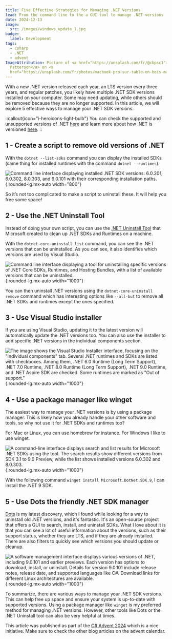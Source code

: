 ```yaml
---
title: Five Effective Strategies for Managing .NET Versions
lead: From the command line to the a GUI tool to manage .NET versions
date: 2024-12-13
image:
  src: /images/windows_update_1.jpg
badge:
  label: Development
tags:
  - csharp
  - .NET
  - advent
ImageAttribution: Picture of <a href="https://unsplash.com/fr/@cbpsc1">Clint
  Patterson</a> on <a
  href="https://unsplash.com/fr/photos/macbook-pro-sur-table-en-bois-marron-yGPxCYPS8H4">Unsplash</a>
---
```


With a new .NET version released each year, an LTS version every three years, and regular patches, you likely have multiple .NET SDK versions installed on your computer. Some may need updating, while others should be removed because they are no longer supported. In this article, we will explore 5 effective ways to manage your .NET SDK versions.

::callout{icon="i-heroicons-light-bulb"}
You can check the supported and unsupported versions of .NET [here](https://dotnet.microsoft.com/en-us/download/visual-studio-sdks) and learn more about how .NET is versioned [here](https://learn.microsoft.com/en-us/dotnet/core/versions/?wt.mc_id=MVP_430820).
::

## 1 - Create a script to remove old versions of .NET

With the `dotnet --list-sdks` command you can display the installed SDKs (same thing for installed runtimes with the command `dotnet --runtimes`).

![Command line interface displaying installed .NET SDK versions: 6.0.201, 6.0.302, 8.0.303, and 9.0.101 with their corresponding installation paths.](/posts/images/64.dotnet-versions-1.png){.rounded-lg.mx-auto width="800"}

So it’s not too complicated to make a script to uninstall these. It will help you free some space!

## 2 - Use the .NET Uninstall Tool

Instead of doing your own script, you can use the [.NET Uninstall Tool](https://learn.microsoft.com/en-us/dotnet/core/additional-tools/uninstall-tool-overview?wt.mc_id=MVP_430820) that Microsoft created to clean up .NET SDKs and Runtimes on a machine.

With the `dotnet-core-uninstall list` command, you can see the .NET versions that can be uninstalled. As you can see, it also identifies which versions are used by Visual Studio.

![Command line interface displaying a tool for uninstalling specific versions of .NET Core SDKs, Runtimes, and Hosting Bundles, with a list of available versions that can be uninstalled.](/posts/images/64.dotnet-versions-2.png){.rounded-lg.mx-auto width="1000"}

You can then uninstall .NET versions using the `dotnet-core-uninstall remove` command which has interesting options like `--all-but` to remove all .NET SDKs and runtimes except the ones specified.

## 3 - Use Visual Studio installer

If you are using Visual Studio, updating it to the latest version will automatically update the .NET versions too. You can also use the installer to add specific .NET versions in the individual components section.

![The image shows the Visual Studio Installer interface, focusing on the "Individual components" tab. Several .NET runtimes and SDKs are listed with checkboxes. Among them, .NET 6.0 Runtime (Long Term Support), .NET 7.0 Runtime, .NET 8.0 Runtime (Long Term Support), .NET 9.0 Runtime, and .NET Aspire SDK are checked. Some runtimes are marked as "Out of support."](/posts/images/64.dotnet-versions-3.png){.rounded-lg.mx-auto width="1000"}

## 4 - Use a package manager like winget

The easiest way to manage your .NET versions is by using a package manager. This is likely how you already handle your other software and tools, so why not use it for .NET SDKs and runtimes too?

For Mac or Linux, you can use homebrew for instance. For Windows I like to use winget.

![A command-line interface displays search and list results for Microsoft .NET SDKs using the  tool. The search results show different versions from SDK 3.1 to 9.0 Preview, while the list shows installed versions 6.0.302 and 8.0.303.](/posts/images/64.dotnet-versions-4.png){.rounded-lg.mx-auto width="1000"}

With the following command `winget install Microsoft.DotNet.SDK.9`, I can install the .NET 9 SDK.

## 5 - Use Dots the friendly .NET SDK manager

[Dots](https://github.com/nor0x/Dots) is my latest discovery, which I found while looking for a way to uninstall old .NET versions, and it's fantastic. It's an open-source project that offers a GUI to search, install, and uninstall SDKs. What I love about it is that you can see a lot of useful information about the versions, such as their support status, whether they are LTS, and if they are already installed. There are also filters to quickly see which versions you should update or cleanup.

![A software management interface displays various versions of .NET, including 9.0.101 and earlier previews. Each version has options to download, install, or uninstall. Details for version 9.0.101 include release notes, release date, and supported languages like C#. Download links for different Linux architectures are available.](/posts/images/64.dotnet-versions-5.png){.rounded-lg.mx-auto width="1000"}

To summarize, there are various ways to manage your .NET SDK versions. This can help free up space and ensure your system is up-to-date with supported versions. Using a package manager like `winget` is my preferred method for managing .NET versions. However, other tools like Dots or the .NET Uninstall tool can also be very helpful at times.

This article was published as part of the [C# Advent 2024](https://csadvent.christmas/) which is a nice initiative. Make sure to check the other blog articles on the advent calendar.
